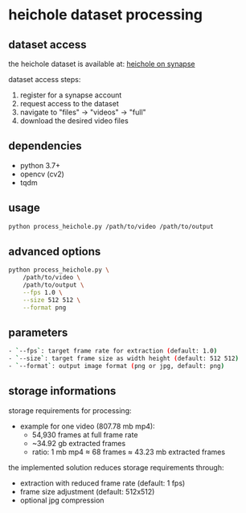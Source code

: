 # heichole dataset processing

## dataset access

the heichole dataset is available at: [heichole on synapse](https://www.synapse.org/Synapse:syn18824884/wiki/592580)

dataset access steps:
1. register for a synapse account
2. request access to the dataset
3. navigate to "files" → "videos" → "full"
4. download the desired video files

## dependencies

- python 3.7+
- opencv (cv2)
- tqdm

## usage

```bash
python process_heichole.py /path/to/video /path/to/output
```
## advanced options
```bash
python process_heichole.py \
    /path/to/video \
    /path/to/output \
    --fps 1.0 \
    --size 512 512 \
    --format png
```
## parameters
```bash
- `--fps`: target frame rate for extraction (default: 1.0)
- `--size`: target frame size as width height (default: 512 512)
- `--format`: output image format (png or jpg, default: png)
```

## storage informations
storage requirements for processing:
- example for one video (807.78 mb mp4):
  - 54,930 frames at full frame rate
  - ~34.92 gb extracted frames
  - ratio: 1 mb mp4 ≈ 68 frames ≈ 43.23 mb extracted frames

the implemented solution reduces storage requirements through:
- extraction with reduced frame rate (default: 1 fps)
- frame size adjustment (default: 512x512)
- optional jpg compression